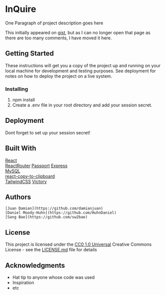# InQuire

One Paragraph of project description goes here

This initially appeared on
[gist](https://gist.github.com/PurpleBooth/109311bb0361f32d87a2), but as
I can no longer open that page as there are too many comments, I have
moved it here.

## Getting Started

These instructions will get you a copy of the project up and running on
your local machine for development and testing purposes. See deployment
for notes on how to deploy the project on a live system.

### Installing

1. npm install
2. Create a .env file in your root directory and add your session secret.

## Deployment

Dont forget to set up your session secret!

## Built With

  [React](https://reactjs.org/)  
    [ReactRouter](https://reactrouter.com/) 
    [Passport](http://www.passportjs.org/)
    [Express](http://expressjs.com/)  
    [MySQL](https://www.mysql.com/)  
    [react-copy-to-clipboard](https://github.com/nkbt/react-copy-to-clipboard)  
    [TailwindCSS](https://tailwindcss.com/)
    [Victory](https://formidable.com/open-source/victory/)

## Authors


    [Juan Damian](https://github.com/damianjuan)  
    [Daniel Moody-Huhn](https://github.com/HuhnDaniel)  
    [Sang Bae](https://github.com/sw2bae)  

## License

This project is licensed under the [CC0 1.0 Universal](LICENSE.md)
Creative Commons License - see the [LICENSE.md](LICENSE.md) file for
details

## Acknowledgments

  - Hat tip to anyone whose code was used
  - Inspiration
  - etc
